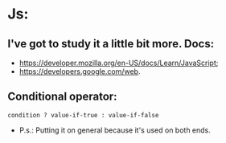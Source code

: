 # Js:
## I've got to study it a little bit more. Docs:
- https://developer.mozilla.org/en-US/docs/Learn/JavaScript;
- https://developers.google.com/web.

## Conditional operator:
` condition ? value-if-true : value-if-false `

- P.s.: Putting it on general because it's used on both ends.
